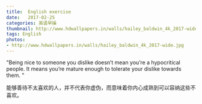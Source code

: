 ```yaml
---
title:  English exercise
date:   2017-02-25
categories: 英语早操
thumbnail: http://www.hdwallpapers.in/walls/hailey_baldwin_4k_2017-wide.jpg
tags: English
photos:
- http://www.hdwallpapers.in/walls/hailey_baldwin_4k_2017-wide.jpg
---
```


"Being nice to someone you dislike doesn’t mean you’re a hypocritical people. It means you’re mature enough to tolerate your dislike towards them. "
<p>能够善待不太喜欢的人，并不代表你虚伪，而意味着你内心成熟到可以容纳这些不喜欢。</p>
